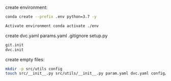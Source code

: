 create environment:
``` bash
conda create --prefix .env python=3.7 -y
```

```bash
Activate environment conda activate ./env
```

create dvc.yaml params.yaml .gitignore setup.py

```bash
git.init
dvc.init
```

create empty files:
```bash
mkdir -p src/utils config
touch src/__init__.py src/utils/__init__.py param.yaml dvc.yaml config/config.yaml src/stage_01_load_save.py src/utils/all_utils.py setup.py .gitignore
````

